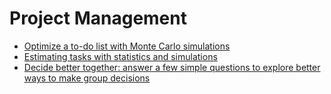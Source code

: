 # Project Management

- [Optimize a to-do list with Monte Carlo simulations](https://towardsdatascience.com/optimise-your-todo-list-with-monte-carlo-simulations-in-python-1682a8a5eb84)
- [Estimating tasks with statistics and simulations](https://towardsdatascience.com/estimating-tasks-with-statistics-and-simulations-using-python-ddd1df3c7ce1)
- [Decide better together: answer a few simple questions to explore better ways to make group decisions](https://thedecider.app/)
